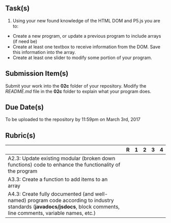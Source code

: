 
Task(s)
-------
1. Using your new found knowledge of the HTML DOM and P5.js you are to:
  * Create a new program, or update a previous program to include arrays (if need be)
  * Create at least one textbox to receive information from the DOM.  Save this information into the array.
  * Create at least one slider to modify some portion of your program.

Submission Item(s)
------------------
Submit your work into the **02c** folder of your repository.
Modify the _README.md_ file in the **02c** folder to explain what your program does.

Due Date(s)
-------------
To be uploaded to the repository by 11:59pm on March 3rd, 2017

Rubric(s)
---------

|                                          | R    | 1    | 2    | 3    | 4    |
| ---------------------------------------- | ---- | ---- | ---- | ---- | ---- |
| A2.3: Update existing modular (broken down functions) code to enhance the functionality of the program |      |      |      |      |      |
| A3.3: Create a function to add items to an array  |      |      |      |      |      |
| A4.3: Create fully documented (and well-named) program code according to industry standards (**javadocs/jsdocs**, block comments, line comments, variable names, etc.) |      |      |      |      |      |

